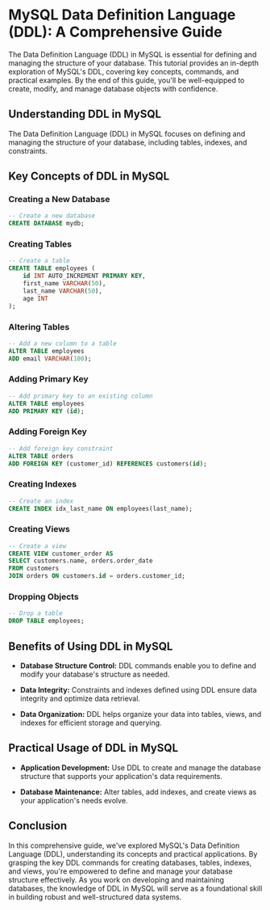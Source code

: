 # MySQL Data Definition Language (DDL): A Comprehensive Guide

The Data Definition Language (DDL) in MySQL is essential for defining and managing the structure of your database. This tutorial provides an in-depth exploration of MySQL's DDL, covering key concepts, commands, and practical examples. By the end of this guide, you'll be well-equipped to create, modify, and manage database objects with confidence.

## Understanding DDL in MySQL

The Data Definition Language (DDL) in MySQL focuses on defining and managing the structure of your database, including tables, indexes, and constraints.

## Key Concepts of DDL in MySQL

### Creating a New Database

```sql
-- Create a new database
CREATE DATABASE mydb;
```

### Creating Tables

```sql
-- Create a table
CREATE TABLE employees (
    id INT AUTO_INCREMENT PRIMARY KEY,
    first_name VARCHAR(50),
    last_name VARCHAR(50),
    age INT
);
```

### Altering Tables

```sql
-- Add a new column to a table
ALTER TABLE employees
ADD email VARCHAR(100);
```

### Adding Primary Key

```sql
-- Add primary key to an existing column
ALTER TABLE employees
ADD PRIMARY KEY (id);
```

### Adding Foreign Key

```sql
-- Add foreign key constraint
ALTER TABLE orders
ADD FOREIGN KEY (customer_id) REFERENCES customers(id);
```

### Creating Indexes

```sql
-- Create an index
CREATE INDEX idx_last_name ON employees(last_name);
```

### Creating Views

```sql
-- Create a view
CREATE VIEW customer_order AS
SELECT customers.name, orders.order_date
FROM customers
JOIN orders ON customers.id = orders.customer_id;
```

### Dropping Objects

```sql
-- Drop a table
DROP TABLE employees;
```

## Benefits of Using DDL in MySQL

- **Database Structure Control:** DDL commands enable you to define and modify your database's structure as needed.

- **Data Integrity:** Constraints and indexes defined using DDL ensure data integrity and optimize data retrieval.

- **Data Organization:** DDL helps organize your data into tables, views, and indexes for efficient storage and querying.

## Practical Usage of DDL in MySQL

- **Application Development:** Use DDL to create and manage the database structure that supports your application's data requirements.

- **Database Maintenance:** Alter tables, add indexes, and create views as your application's needs evolve.

## Conclusion

In this comprehensive guide, we've explored MySQL's Data Definition Language (DDL), understanding its concepts and practical applications. By grasping the key DDL commands for creating databases, tables, indexes, and views, you're empowered to define and manage your database structure effectively. As you work on developing and maintaining databases, the knowledge of DDL in MySQL will serve as a foundational skill in building robust and well-structured data systems.